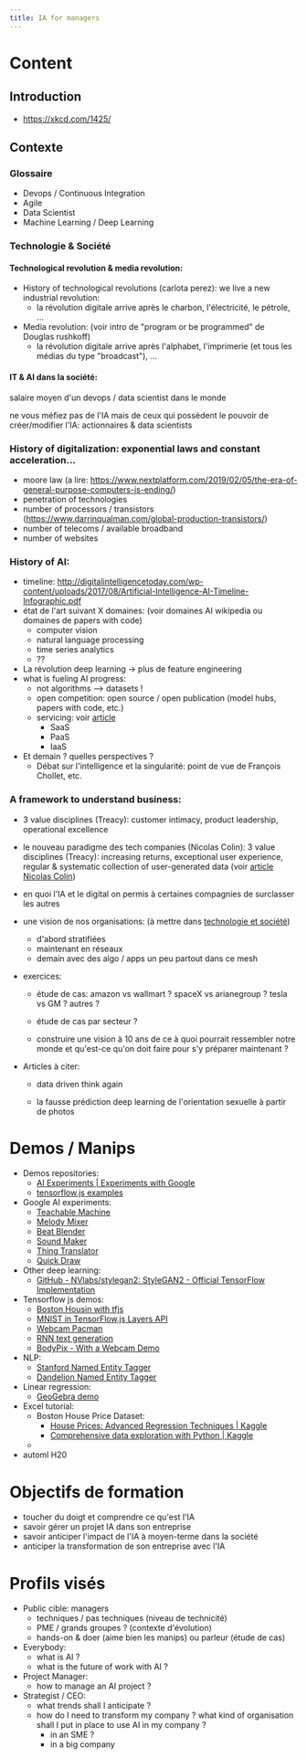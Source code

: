 ```yaml
---
title: IA for managers
---
```


# Content

## Introduction

- https://xkcd.com/1425/

## Contexte

### Glossaire

- Devops / Continuous Integration
- Agile
- Data Scientist
- Machine Learning / Deep Learning

### Technologie & Société

#### Technological revolution & media revolution:

- History of technological revolutions (carlota perez): we live a new industrial revolution:
  - la révolution digitale arrive après le charbon, l'électricité, le pétrole, ...
- Media revolution: (voir intro de "program or be programmed" de Douglas rushkoff)
  - la révolution digitale arrive après l'alphabet, l'imprimerie (et tous les médias du type "broadcast"), ...

#### IT & AI dans la société:

salaire moyen d'un devops / data scientist dans le monde

ne vous méfiez pas de l'IA mais de ceux qui possèdent le pouvoir de créer/modifier l'IA: actionnaires & data scientists

### History of digitalization: exponential laws and constant acceleration...

- moore law (a lire: https://www.nextplatform.com/2019/02/05/the-era-of-general-purpose-computers-is-ending/)
- penetration of technologies
- number of processors / transistors (https://www.darrinqualman.com/global-production-transistors/)
- number of telecoms / available broadband
- number of websites

### History of AI:

- timeline: http://digitalintelligencetoday.com/wp-content/uploads/2017/08/Artificial-Intelligence-AI-Timeline-Infographic.pdf
- état de l'art suivant X domaines: (voir domaines AI wikipedia ou domaines de papers with code)
  - computer vision
  - natural language processing
  - time series analytics
  - ??
- La révolution deep learning → plus de feature engineering
- what is fueling AI progress:
  - not algorithms --> datasets !
  - open competition: open source / open publication (model hubs, papers with code, etc.)
  - servicing: voir [article](https://www.atys-concept.com/blog-de-la-performance/articles-performance-industrielle/iaas-paas-saas-modele-cloud-choisir-solutions-de-performance-industrielle/)
    - SaaS
    - PaaS
    - IaaS
- Et demain ? quelles perspectives ?
  - Débat sur l'intelligence et la singularité: point de vue de François Chollet, etc.

### A framework to understand business:

- 3 value disciplines (Treacy): customer intimacy, product leadership, operational excellence

- le nouveau paradigme des tech companies (Nicolas Colin): 3 value disciplines (Treacy): increasing returns, exceptional user experience, regular & systematic collection of user-generated data (voir [article Nicolas Colin](https://salon.thefamily.co/whats-a-tech-company-515960d76c21))

- en quoi l'IA et le digital on permis à certaines compagnies de surclasser les autres

- une vision de nos organisations: (à mettre dans [technologie et société](#technologie&société))
  
  - d'abord stratifiées
  - maintenant en réseaux
  - demain avec des algo / apps un peu partout dans ce mesh

- exercices:
  
  - étude de cas: amazon vs wallmart ? spaceX vs arianegroup ? tesla vs GM ? autres ?
  
  - étude de cas par secteur ?
  
  - construire une vision à 10 ans de ce à quoi pourrait ressembler notre monde et qu'est-ce qu'on doit faire pour s'y préparer maintenant ?

- Articles à citer:
  
  - data driven think again
  
  - la fausse prédiction deep learning de l'orientation sexuelle à partir de photos

# Demos / Manips

- Demos repositories:
  - [AI Experiments | Experiments with Google](https://experiments.withgoogle.com/collection/ai)
  - [tensorflow.js examples](https://github.com/tensorflow/tfjs-examples/)
- Google AI experiments:
  - [Teachable Machine](https://teachablemachine.withgoogle.com/)
  - [Melody Mixer](https://experiments.withgoogle.com/ai/melody-mixer/view/)
  - [Beat Blender](https://experiments.withgoogle.com/ai/beat-blender/view/)
  - [Sound Maker](https://experiments.withgoogle.com/ai/sound-maker/view/)
  - [Thing Translator](https://thing-translator.appspot.com/)
  - [Quick Draw](https://quickdraw.withgoogle.com/)
- Other deep learning:
  - [GitHub - NVlabs/stylegan2: StyleGAN2 - Official TensorFlow Implementation](https://github.com/NVlabs/stylegan2)
- Tensorflow js demos:
  - [Boston Housin with tfjs](https://storage.googleapis.com/tfjs-examples/boston-housing/dist/index.html)
  - [MNIST in TensorFlow.js Layers API](https://storage.googleapis.com/tfjs-examples/mnist/dist/index.html)
  - [Webcam Pacman](https://storage.googleapis.com/tfjs-examples/webcam-transfer-learning/dist/index.html)
  - [RNN text generation](https://storage.googleapis.com/tfjs-examples/lstm-text-generation/dist/index.html)
  - [BodyPix - With a Webcam Demo](https://storage.googleapis.com/tfjs-models/demos/body-pix/index.html)
- NLP:
  - [Stanford Named Entity Tagger](http://nlp.stanford.edu:8080/ner/process)
  - [Dandelion Named Entity Tagger](https://dandelion.eu/semantic-text/entity-extraction-demo/?text=Barack+Hussein+Obama+II+is+an+American+attorney+and+politician+who+served+as+the+44th+president+of+the+United+States+from+2009+to+2017.+A+member+of+the+Democratic+Party%2C+he+was+the+first+African+American+president+of+the+United+States.+He+previously+served+as+a+U.S.+senator+from+Illinois+from+2005+to+2008+and+an+Illinois+state+senator+from+1997+to+2004.&lang=auto&min_confidence=0.6&exec=true#results)
- Linear regression:
  - [GeoGebra demo](https://www.geogebra.org/m/xC6zq7Zv)
- Excel tutorial:
  - Boston House Price Dataset:
    - [House Prices: Advanced Regression Techniques | Kaggle](https://www.kaggle.com/c/house-prices-advanced-regression-techniques/data)
    - [Comprehensive data exploration with Python | Kaggle](https://www.kaggle.com/pmarcelino/comprehensive-data-exploration-with-python)
  - 
- automl H20

# Objectifs de formation

- toucher du doigt et comprendre ce qu'est l'IA
- savoir gérer un projet IA dans son entreprise
- savoir anticiper l'impact de l'IA à moyen-terme dans la société
- anticiper la transformation de son entreprise avec l'IA

# Profils visés

- Public cible: managers
  - techniques / pas techniques (niveau de technicité)
  - PME / grands groupes ? (contexte d'évolution)
  - hands-on & doer (aime bien les manips) ou parleur (étude de cas)
- Everybody:
  - what is AI ?
  - what is the future of work with AI ?
- Project Manager:
  - how to manage an AI project ?
- Strategist / CEO:
  - what trends shall I anticipate ?
  - how do I need to transform my company ? what kind of organisation shall I put in place to use AI in my company ?
    - in an SME ?
    - in a big company 
